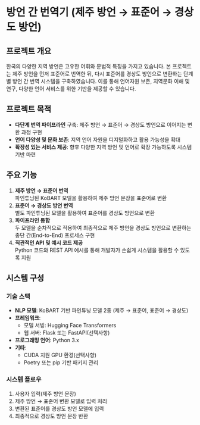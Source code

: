 # 방언 간 번역기 (제주 방언 → 표준어 → 경상도 방언)

## 프로젝트 개요
한국의 다양한 지역 방언은 고유한 어휘와 문법적 특징을 가지고 있습니다. 본 프로젝트는 제주 방언을 먼저 표준어로 번역한 뒤, 다시 표준어를 경상도 방언으로 변환하는 단계별 방언 간 번역 시스템을 구축하였습니다. 이를 통해 언어자원 보존, 지역문화 이해 및 연구, 다양한 언어 서비스를 위한 기반을 제공할 수 있습니다.

## 프로젝트 목적
- **다단계 번역 파이프라인** 구축: 제주 방언 → 표준어 → 경상도 방언으로 이어지는 변환 과정 구현
- **언어 다양성 및 문화 보존**: 지역 언어 자원을 디지털화하고 활용 가능성을 확대
- **확장성 있는 서비스 제공**: 향후 다양한 지역 방언 및 언어로 확장 가능하도록 시스템 기반 마련

## 주요 기능
1. **제주 방언 → 표준어 번역**  
   파인튜닝된 KoBART 모델을 활용하여 제주 방언 문장을 표준어로 변환
2. **표준어 → 경상도 방언 번역**  
   별도 파인튜닝된 모델을 활용하여 표준어를 경상도 방언으로 변환
3. **파이프라인 통합**  
   두 모델을 순차적으로 적용하여 최종적으로 제주 방언을 경상도 방언으로 변환하는 종단 간(End-to-End) 프로세스 구현
4. **직관적인 API 및 예시 코드 제공**  
   Python 코드와 REST API 예시를 통해 개발자가 손쉽게 시스템을 활용할 수 있도록 지원

## 시스템 구성
### 기술 스택
- **NLP 모델**: KoBART 기반 파인튜닝 모델 2종 (제주 → 표준어, 표준어 → 경상도)
- **프레임워크**:  
  - 모델 서빙: Hugging Face Transformers  
  - 웹 서버: Flask 또는 FastAPI(선택사항)  
- **프로그래밍 언어**: Python 3.x
- **기타**:  
  - CUDA 지원 GPU 환경(선택사항)  
  - Poetry 또는 pip 기반 패키지 관리

### 시스템 플로우
1. 사용자 입력(제주 방언 문장)  
2. 제주 방언 → 표준어 변환 모델로 입력 처리  
3. 변환된 표준어를 경상도 방언 모델에 입력  
4. 최종적으로 경상도 방언 문장 반환
